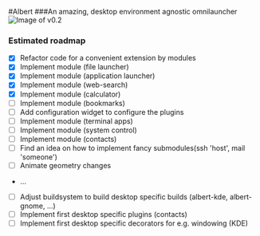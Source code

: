 #Albert
###An amazing, desktop environment agnostic omnilauncher
![Image of v0.2](https://raw.githubusercontent.com/ManuelSchneid3r/albert/master/pictures/v0.2.png)

### Estimated roadmap
 - [x] Refactor code for a convenient extension by modules
 - [x] Implement module (file launcher)
 - [x] Implement module (application launcher)
 - [x] Implement module (web-search)
 - [x] Implement module (calculator)
 - [ ] Implement module (bookmarks)
 - [ ] Add configuration widget to configure the plugins
 - [ ] Implement module (terminal apps)
 - [ ] Implement module (system control)
 - [ ] Implement module (contacts)
 - [ ] Find an idea on how to implement fancy submodules(ssh 'host', mail 'someone')
 - [ ] Animate geometry changes
 - ...
 - [ ] Adjust buildsystem to build desktop specific builds (albert-kde, albert-gnome, ...)
 - [ ] Implement first desktop specific plugins (contacts)
 - [ ] Implement first desktop specific decorators for e.g. windowing (KDE)
